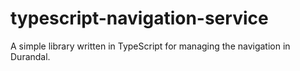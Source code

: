 # typescript-navigation-service
A simple library written in TypeScript for managing the navigation in Durandal.
